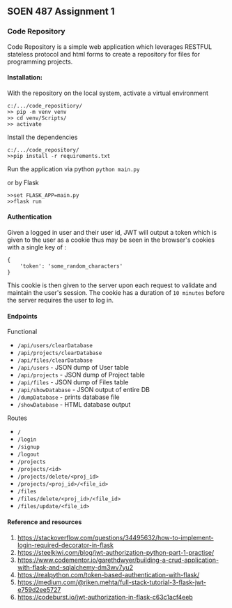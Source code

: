 ## SOEN 487 Assignment 1 
### Code Repository 
Code Repository is a simple web application which leverages RESTFUL stateless protocol and html forms to create a repository for files for programming projects.

#### Installation:
With the repository on the local system, activate a virtual environment 
```
c:/.../code_repositiory/
>> pip -m venv venv
>> cd venv/Scripts/
>> activate
```

Install the dependencies
```
c:/.../code_repository/
>>pip install -r requirements.txt
```

Run the application via python
`python main.py`

or by Flask
```
>>set FLASK_APP=main.py
>>flask run
```

#### Authentication
Given a logged in user and their user id, JWT will output a token which is given to the user as a cookie thus may be seen in the browser's cookies with a single key of :
```
{
	'token': 'some_random_characters'
}
```
This cookie is then given to the server upon each request to validate and maintain the user's session. The cookie has a duration of `10 minutes` before the server requires the user to log in.

#### Endpoints
Functional
- `/api/users/clearDatabase`
- `/api/projects/clearDatabase`
- `/api/files/clearDatabase`
- `/api/users` - JSON dump of User table
- `/api/projects` - JSON dump of Project table
- `/api/files` - JSON dump of Files table
- `/api/showDatabase` - JSON output of entire DB
- `/dumpDatabase` - prints database file
- `/showDatabase` - HTML database output

Routes
- `/`
- `/login`
- `/signup`
- `/logout`
- `/projects`
- `/projects/<id>`
- `/projects/delete/<proj_id>`
- `/projects/<proj_id>/<file_id>`
- `/files`
- `/files/delete/<proj_id>/<file_id>`
- `/files/update/<file_id>`

#### Reference and resources
1. https://stackoverflow.com/questions/34495632/how-to-implement-login-required-decorator-in-flask
2. https://steelkiwi.com/blog/jwt-authorization-python-part-1-practise/
3. https://www.codementor.io/garethdwyer/building-a-crud-application-with-flask-and-sqlalchemy-dm3wv7yu2
4. https://realpython.com/token-based-authentication-with-flask/
5. https://medium.com/@riken.mehta/full-stack-tutorial-3-flask-jwt-e759d2ee5727
6. https://codeburst.io/jwt-authorization-in-flask-c63c1acf4eeb
